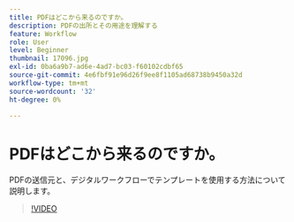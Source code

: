 ```yaml
---
title: PDFはどこから来るのですか。
description: PDFの出所とその用途を理解する
feature: Workflow
role: User
level: Beginner
thumbnail: 17096.jpg
exl-id: 0ba6a9b7-ad6e-4ad7-bc03-f60102cdbf65
source-git-commit: 4e6fbf91e96d26f9ee8f1105ad68738b9450a32d
workflow-type: tm+mt
source-wordcount: '32'
ht-degree: 0%

---
```


# PDFはどこから来るのですか。

PDFの送信元と、デジタルワークフローでテンプレートを使用する方法について説明します。

>[!VIDEO](https://video.tv.adobe.com/v/17096?quality=12&learn=on&hidetitle=true)
